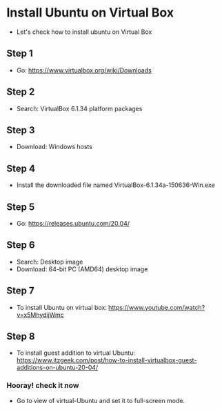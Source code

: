 # Install Ubuntu on Virtual Box

- Let's check how to install ubuntu on Virtual Box

## Step 1
- Go: https://www.virtualbox.org/wiki/Downloads

## Step 2
- Search: VirtualBox 6.1.34 platform packages

## Step 3
- Download: Windows hosts

## Step 4
- Install the downloaded file named VirtualBox-6.1.34a-150636-Win.exe

## Step 5
- Go: https://releases.ubuntu.com/20.04/

## Step 6
- Search: Desktop image
- Download: 64-bit PC (AMD64) desktop image 

## Step 7
- To install Ubuntu on virtual box: https://www.youtube.com/watch?v=x5MhydijWmc

## Step 8
- To install guest addition to virtual Ubuntu: https://www.itzgeek.com/post/how-to-install-virtualbox-guest-additions-on-ubuntu-20-04/

###  Hooray! check it now 
- Go to view of virtual-Ubuntu and set it to full-screen mode. 